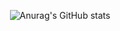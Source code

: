 <div align="center">
  
  ![Anurag's GitHub stats](https://github-readme-stats.vercel.app/api/top-langs/?username=Zybyte85&theme=dark)
</div>
